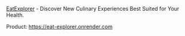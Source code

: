 [EatExplorer](https://eat-explorer.000webhostapp.com/) - Discover New Culinary Experiences Best Suited for Your Health.

Product: https://eat-explorer.onrender.com

